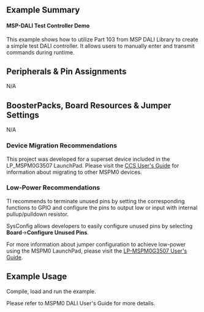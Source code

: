## Example Summary

#### MSP-DALI Test Controller Demo
This example shows how to utilize Part 103 from MSP DALI Library to create a simple test DALI controller. It allows users to manually enter and transmit commands during runtime.


## Peripherals & Pin Assignments
N/A

## BoosterPacks, Board Resources & Jumper Settings
N/A

### Device Migration Recommendations
This project was developed for a superset device included in the LP_MSPM0G3507 LaunchPad. Please
visit the [CCS User's Guide](https://software-dl.ti.com/msp430/esd/MSPM0-SDK/latest/docs/english/tools/ccs_ide_guide/doc_guide/doc_guide-srcs/ccs_ide_guide.html#sysconfig-project-migration)
for information about migrating to other MSPM0 devices.

### Low-Power Recommendations
TI recommends to terminate unused pins by setting the corresponding functions to
GPIO and configure the pins to output low or input with internal
pullup/pulldown resistor.

SysConfig allows developers to easily configure unused pins by selecting **Board**→**Configure Unused Pins**.

For more information about jumper configuration to achieve low-power using the
MSPM0 LaunchPad, please visit the [LP-MSPM0G3507 User's Guide](https://www.ti.com/lit/slau873d).

## Example Usage

Compile, load and run the example.

Please refer to MSPM0 DALI User's Guide for more details.
